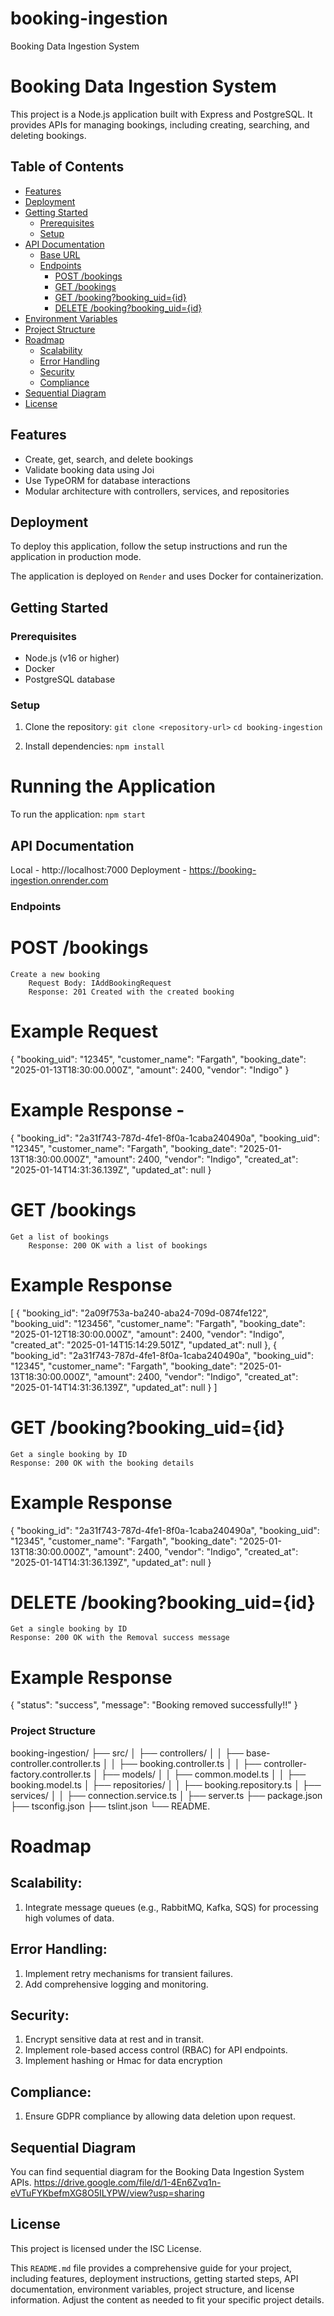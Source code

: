 # booking-ingestion

Booking Data Ingestion System

# Booking Data Ingestion System

This project is a Node.js application built with Express and PostgreSQL. It provides APIs for managing bookings, including creating, searching, and deleting bookings.

## Table of Contents

- [Features](#features)
- [Deployment](#deployment)
- [Getting Started](#getting-started)
  - [Prerequisites](#prerequisites)
  - [Setup](#setup)
- [API Documentation](#api-documentation)
  - [Base URL](#base-url)
  - [Endpoints](#endpoints)
    - [POST /bookings](#post-bookings)
    - [GET /bookings](#get-bookings)
    - [GET /booking?booking_uid={id}](#get-bookingbooking_uidid)
    - [DELETE /booking?booking_uid={id}](#delete-bookingbooking_uidid)
- [Environment Variables](#environment-variables)
- [Project Structure](#project-structure)
- [Roadmap](#roadmap)
  - [Scalability](#scalability)
  - [Error Handling](#error-handling)
  - [Security](#security)
  - [Compliance](#compliance)
- [Sequential Diagram](#sequential-diagram)
- [License](#license)

## Features

- Create, get, search, and delete bookings
- Validate booking data using Joi
- Use TypeORM for database interactions
- Modular architecture with controllers, services, and repositories

## Deployment

To deploy this application, follow the setup instructions and run the application in production mode.

The application is deployed on `Render` and uses Docker for containerization.

## Getting Started

### Prerequisites

- Node.js (v16 or higher)
- Docker
- PostgreSQL database

### Setup

1. Clone the repository:
   `git clone <repository-url>`
   `cd booking-ingestion`

2. Install dependencies:
   `npm install`

# Running the Application

To run the application:
`npm start`

## API Documentation

Local - http://localhost:7000
Deployment - https://booking-ingestion.onrender.com

### Endpoints

# POST /bookings

    Create a new booking
        Request Body: IAddBookingRequest
        Response: 201 Created with the created booking

# Example Request

{
"booking_uid": "12345",
"customer_name": "Fargath",
"booking_date": "2025-01-13T18:30:00.000Z",
"amount": 2400,
"vendor": "Indigo"
}

# Example Response -

{
"booking_id": "2a31f743-787d-4fe1-8f0a-1caba240490a",
"booking_uid": "12345",
"customer_name": "Fargath",
"booking_date": "2025-01-13T18:30:00.000Z",
"amount": 2400,
"vendor": "Indigo",
"created_at": "2025-01-14T14:31:36.139Z",
"updated_at": null
}

# GET /bookings

    Get a list of bookings
        Response: 200 OK with a list of bookings

# Example Response

[
{
"booking_id": "2a09f753a-ba240-aba24-709d-0874fe122",
"booking_uid": "123456",
"customer_name": "Fargath",
"booking_date": "2025-01-12T18:30:00.000Z",
"amount": 2400,
"vendor": "Indigo",
"created_at": "2025-01-14T15:14:29.501Z",
"updated_at": null
},
{
"booking_id": "2a31f743-787d-4fe1-8f0a-1caba240490a",
"booking_uid": "12345",
"customer_name": "Fargath",
"booking_date": "2025-01-13T18:30:00.000Z",
"amount": 2400,
"vendor": "Indigo",
"created_at": "2025-01-14T14:31:36.139Z",
"updated_at": null
}
]

# GET /booking?booking_uid={id}

    Get a single booking by ID
    Response: 200 OK with the booking details

# Example Response

{
"booking_id": "2a31f743-787d-4fe1-8f0a-1caba240490a",
"booking_uid": "12345",
"customer_name": "Fargath",
"booking_date": "2025-01-13T18:30:00.000Z",
"amount": 2400,
"vendor": "Indigo",
"created_at": "2025-01-14T14:31:36.139Z",
"updated_at": null
}

# DELETE /booking?booking_uid={id}

    Get a single booking by ID
    Response: 200 OK with the Removal success message

# Example Response

{
"status": "success",
"message": "Booking removed successfully!!"
}

### Project Structure

booking-ingestion/
├── src/
│ ├── controllers/
│ │ ├── base-controller.controller.ts
│ │ ├── booking.controller.ts
│ │ ├── controller-factory.controller.ts
│ ├── models/
│ │ ├── common.model.ts
│ │ ├── booking.model.ts
│ ├── repositories/
│ │ ├── booking.repository.ts
│ ├── services/
│ │ ├── connection.service.ts
│ ├── server.ts
├── package.json
├── tsconfig.json
├── tslint.json
└── README.

# Roadmap

## Scalability:

1. Integrate message queues (e.g., RabbitMQ, Kafka, SQS) for processing high volumes of data.

## Error Handling:

1. Implement retry mechanisms for transient failures.
2. Add comprehensive logging and monitoring.

## Security:

1. Encrypt sensitive data at rest and in transit.
2. Implement role-based access control (RBAC) for API endpoints.
3. Implement hashing or Hmac for data encryption

## Compliance:

1. Ensure GDPR compliance by allowing data deletion upon request.

## Sequential Diagram

You can find sequential diagram for the Booking Data Ingestion System APIs.
https://drive.google.com/file/d/1-4En6Zvq1n-eVTuFYKbefmXG8O5ILYPW/view?usp=sharing

## License

This project is licensed under the ISC License.

This `README.md` file provides a comprehensive guide for your project, including features, deployment instructions, getting started steps, API documentation, environment variables, project structure, and license information. Adjust the content as needed to fit your specific project details.
